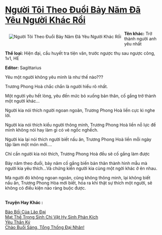 <a href="https://utruyen.com/nguoi-toi-theo-duoi-bay-nam-da-yeu-nguoi-khac-roi/24720/" title="Người Tôi Theo Đuổi Bảy Năm Đã Yêu Người Khác Rồi"><h1>Người Tôi Theo Đuổi Bảy Năm Đã Yêu Người Khác Rồi</h1></a><div style="display:table"><img align="right" style="float: left; padding: 10px;" src="https://utruyen.com/images/story/200x260/nguoi-toi-theo-duoi-bay-nam-da-yeu-nguoi-khac-roi.jpg" alt="Người Tôi Theo Đuổi Bảy Năm Đã Yêu Người Khác Rồi"><b>Tên khác:</b> Trở thành người anh yêu nhất<p></p><b>Thể loại:</b> Hiện đại, cẩu huyết tra tiện văn, trước ngược thụ sau ngược công, 1v1, HE<p></p><b>Editor:</b> Sagittarius<p></p>Yêu một người không yêu mình là như thế nào???<p></p>Trương Phong Hoà chắc chắn là người hiểu rõ nhất.<p></p>Một người yêu hết lòng, yêu đến mức bỏ xuống bản thân, cố gắng trở thành một người khác...<p></p>Người kia nói thích người ngoan ngoãn, Trương Phong Hoà liền cực kì nghe lời.<p></p>Người kia nói thích kiểu người thông minh, Trương Phong Hoà liền nỗ lực để mình không nói hay làm gì có vẻ ngốc nghếch.<p></p>Người kia lại nói thích người biết nấu ăn, Trương Phong Hoà liền mỗi ngày tập làm một món mới....<p></p>Chỉ cần người kia nói thích, Trương Phong Hoà đều sẽ cố gắng làm được<p></p>Bảy năm theo đuổi, bảy năm cố gắng biến bản thân thành hình mẫu mà người kia yêu thích...Và chứng kiến người kia cùng một ngời khác ở ên nhau.<p></p>Mà người đó không ngoan ngoãn, cũng không thông minh, lại không biết nấu ăn, Trương Phong Hòa mới biết, hóa ra khi thật sự thích một người, sẽ không có điều kiện nào ràng buộc được.</div><p><br><b>Truyện Hay Khác :</b></p><a href="https://utruyen.com/bao-boi-cua-lao-dai/17664/" alt="Bảo Bối Của Lão Đại">Bảo Bối Của Lão Đại</a><br/><a href="https://github.com/quanluxury/truyenhot/tree/master/truyenhay/2472/" alt="Mạt Thế Trọng Sinh Chi Vật Hy Sinh Phản Kích">Mạt Thế Trọng Sinh Chi Vật Hy Sinh Phản Kích</a><br/><a href="https://truyenhot2019.blogspot.com/2019/12/yeu-than-ky.html" alt="Yêu Thần Ký">Yêu Thần Ký</a><br/><a href="https://github.com/quanluxury/truyenhot/tree/master/truyenhay/16021/" alt="Chào Buổi Sáng, Tổng Thống Đại Nhân!">Chào Buổi Sáng, Tổng Thống Đại Nhân!</a><br/>